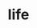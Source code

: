 ---
layout: page
title: life
nav: true
nav_order: 6
dropdown: true
children:
    - title: 🙂 bio
      permalink: /bio/
    - title: divider
    - title: divider
    - title: twitter ↗
      permalink: https://x.com/ASrivas06997693
    - title: linkedin ↗
      permalink: https://www.linkedin.com/in/arushisrivastava0
---